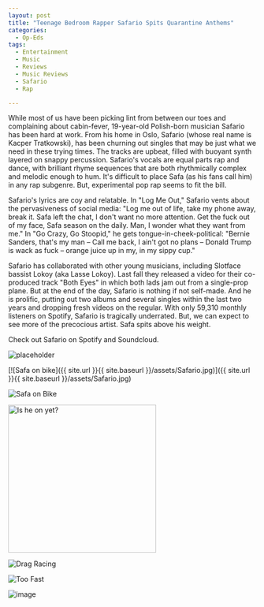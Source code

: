 ```yaml
---
layout: post
title: "Teenage Bedroom Rapper Safario Spits Quarantine Anthems"
categories:
  - Op-Eds
tags:
  - Entertainment
  - Music
  - Reviews
  - Music Reviews
  - Safario
  - Rap

---
```


While most of us have been picking lint from between our toes and complaining about cabin-fever, 19-year-old Polish-born musician Safario has been hard at work. From his home in Oslo, Safario (whose real name is Kacper Tratkowski), has been churning out singles that may be just what we need in these trying times. The tracks are upbeat, filled with buoyant synth layered on snappy percussion. Safario's vocals are equal parts rap and dance, with brilliant rhyme sequences that are both rhythmically complex and melodic enough to hum. It's difficult to place Safa (as his fans call him) in any rap subgenre. But, experimental pop rap seems to fit the bill.

Safario's lyrics are coy and relatable. In "Log Me Out," Safario vents about the pervasiveness of social media: "Log me out of life, take my phone away, break it. Safa left the chat, I don't want no more attention. Get the fuck out of my face, Safa season on the daily. Man, I wonder what they want from me." In "Go Crazy, Go Stoopid," he gets tongue-in-cheek-political: "Bernie Sanders, that's my man – Call me back, I ain't got no plans – Donald Trump is wack as fuck – orange juice up in my, in my sippy cup."

Safario has collaborated with other young musicians, including Slotface bassist Lokoy (aka Lasse Lokoy). Last fall they released a video for their co-produced track "Both Eyes" in which both lads jam out from a single-prop plane. But at the end of the day, Safario is nothing if not self-made. And he is prolific, putting out two albums and several singles within the last two years and dropping fresh videos on the regular. With only 59,310 monthly listeners on Spotify, Safario is tragically underrated. But, we can expect to see more of the precocious artist. Safa spits above his weight.

Check out Safario on Spotify and Soundcloud.

![placeholder](https://www.google.com/url?sa=i&url=https%3A%2F%2Fwww.visitoslo.com%2Fen%2Fproduct%2F%3Ftlp%3D5388673&psig=AOvVaw31-auQokgmQAyCnducPVQj&ust=1618616456038000&source=images&cd=vfe&ved=0CAIQjRxqFwoTCICd0qu2gfACFQAAAAAdAAAAABAD/800x400 "Large example image")

[![Safa on bike]({{ site.url }}{{ site.baseurl }}/assets/Safario.jpg)]({{ site.url }}{{ site.baseurl }}/assets/Safario.jpg)

![Safa on Bike](/assets/Safario.jpg?raw=true)

<img alt="Is he on yet?" src="/assets/Safario.jpg?raw=true" width="300px" />

![Drag Racing](Safario.jpg)

![Too Fast](/assets/Safario.jpg)

![image](/assets/images/your-image.jpg)
